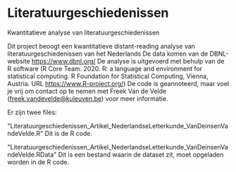 # Literatuurgeschiedenissen
Kwantitatieve analyse van literatuurgeschiedenissen

Dit project beoogt een kwantitatieve distant-reading analyse van literatuurgeschiedenissen van het Nederlands
De data komen van de DBNL-website https://www.dbnl.org/
De analyse is uitgevoerd met behulp van de R software (R Core Team. 2020. R: a language and environment for statistical computing. R Foundation for Statistical Computing, Vienna, Austria.   URL https://www.R-project.org/)
De code is geannoteerd, maar voel je vrij om contact op te nemen met Freek Van de Velde (freek.vandevelde@kuleuven.be) voor meer informatie.

Er zijn twee files:

"Literatuurgeschiedenissen_Artikel_NederlandseLetterkunde_VanDeinsenVandeVelde.R" Dit is de R code.

"Literatuurgeschiedenissen_Artikel_NederlandseLetterkunde_VanDeinsenVandeVelde.RData" Dit is een bestand waarin de dataset zit, moet opgeladen worden in de R code.
